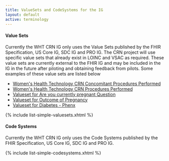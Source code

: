 ```yaml
---
title: ValueSets and CodeSystems for the IG
layout: default
active: terminology
---
```

#### Value Sets

Currently the WHT CRN IG only uses the Value Sets published by the FHIR Specification, US Core IG, SDC IG and PRO IG. The CRN project will use specific value sets that already exist in LOINC and VSAC as required. These value sets are currently external to the FHIR IG and may be included in the IG in the future after piloting and obtaining feedback from pilots. Some examples of these value sets are listed below

* [Women's Health Technology CRN Concomitant Procedures Performed](https://vsac.nlm.nih.gov/valueset/2.16.840.1.113762.1.4.1180.14/expansion)
* [Women's Health Technology CRN Procedures Performed](https://vsac.nlm.nih.gov/valueset/2.16.840.1.113762.1.4.1180.19/expansion)
* [Valueset for Are you currently pregnant Question](https://r.details.loinc.org/LOINC/66174-4.html)
* [Valueset for Outcome of Pregnancy](https://r.details.loinc.org/LOINC/63893-2.html)
* [Valueset for Diabetes - Phenx](https://r.details.loinc.org/LOINC/66678-4.html)


{% include list-simple-valuesets.xhtml %}

#### Code Systems

Currently the WHT CRN IG only uses the Code Systems published by the FHIR Specification, US Core IG, SDC IG and PRO IG. 

{% include list-simple-codesystems.xhtml %}
